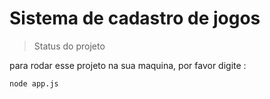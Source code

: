 <h1> Sistema de cadastro de jogos </h1>

>Status do projeto 

para rodar esse projeto na sua maquina, por favor digite :
```
node app.js
```
